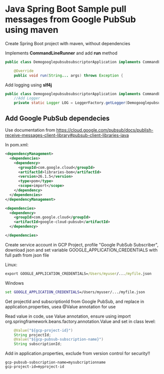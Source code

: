 # Java Spring Boot Sample pull messages from Google PubSub  using maven

Create Spring Boot project with maven, without dependencies

Implements **CommandLineRunner** and add **run** method

```java
public class DemogooglepubsubsubscriptorApplication implements CommandLineRunner {

	@Override
	public void run(String... args) throws Exception {
```

Add logging using **slf4j**

```java
public class DemogooglepubsubsubscriptorApplication implements CommandLineRunner {
    //Add Logger
	private static Logger LOG = LoggerFactory.getLogger(DemogooglepubsubsubscriptorApplication.class);
```

## Add Google PubSub dependecies

Use documentation from https://cloud.google.com/pubsub/docs/publish-receive-messages-client-library#pubsub-client-libraries-java


In pom.xml:

```xml
<dependencyManagement>
  <dependencies>
    <dependency>
      <groupId>com.google.cloud</groupId>
      <artifactId>libraries-bom</artifactId>
      <version>26.1.5</version>
      <type>pom</type>
      <scope>import</scope>
    </dependency>
  </dependencies>
</dependencyManagement>

<dependencies>
  <dependency>
    <groupId>com.google.cloud</groupId>
    <artifactId>google-cloud-pubsub</artifactId>
  </dependency>

</dependencies>
```

Create service account in GCP Project, profile "Google PubSub Subscriber", download json and set variable GOOGLE_APPLICATION_CREDENTIALS with full path from json file

Linux:
```cmd
export GOOGLE_APPLICATION_CREDENTIALS=/Users/myuser/.../myfile.json 
```

Windows
```cmd
set GOOGLE_APPLICATION_CREDENTIALS=/Users/myuser/.../myfile.json 
````

Get projectId and subscriptionId from Google PubSub, and replace in application.properties, usea @Value annotation for use

Read value in code, use Value annotation, ensure using import org.springframework.beans.factory.annotation.Value and set in class level:

```java
	@Value("${gcp-project-id}")
	String projectId;
	@Value("${gcp-pubsub-subscription-name}")
	String subscriptionId;
```

Add in application.properties, exclude from version control for security!!

```properties
gcp-pubsub-subscription-name=mysubcriptionname
gcp-project-id=myproject-id
```